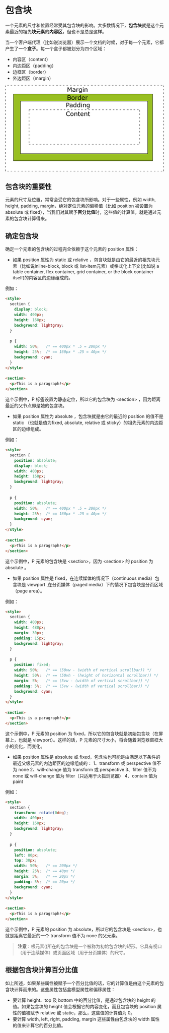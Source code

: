 # 包含块

一个元素的尺寸和位置经常受其包含块的影响。大多数情况下，**包含块**就是这个元素最近的祖先**块元素**的**内容区**，但也不是总是这样。

当一个客户端代理（比如说浏览器）展示一个文档的时候，对于每一个元素，它都产生了一个**盒子**。每一个盒子都被划分为四个区域：
* 内容区（content）
* 内边距区（padding）
* 边框区（border）
* 外边距区（margin）

![css 盒模型](https://github.com/JofunLiang/css-key-concepts/blob/master/img/box-model.gif)

## 包含块的重要性

元素的尺寸及位置，常常会受它的包含块所影响。对于一些属性，例如 width, height, padding, margin，绝对定位元素的偏移值（比如 position 被设置为 absolute 或 fixed），当我们对其赋予**百分比值**时，这些值的计算值，就是通过元素的包含块计算得来。

## 确定包含块

确定一个元素的包含块的过程完全依赖于这个元素的 position 属性：
* 如果 position 属性为 static 或 relative ，包含块就是由它的最近的祖先块元素（比如说inline-block, block 或 list-item元素）或格式化上下文(比如说 a table container, flex container, grid container, or the block container itself)的内容区的边缘组成的。

例如：
```html
<style>
  section {
    display: block;
    width: 400px;
    height: 160px;
    background: lightgray;
  }
  
  p {
    width: 50%;   /* == 400px * .5 = 200px */
    height: 25%;  /* == 160px * .25 = 40px */
    background: cyan;
  }
</style>

<section>
  <p>This is a paragraph!</p>
</section>
```
这个示例中，P 标签设置为静态定位，所以它的包含块为 \<section> ，因为距离最近的父节点即是她的包含块。

* 如果 position 属性为 absolute ，包含块就是由它的最近的 position 的值不是 static （也就是值为fixed, absolute, relative 或 sticky）的祖先元素的内边距区的边缘组成。

例如：
```html
<style>
  section {
    position: absolute;
    display: block;
    width: 400px;
    height: 160px;
    background: lightgray;
  }
  
  p {
    position: absolute;
    width: 50%;   /* == 400px * .5 = 200px */
    height: 25%;  /* == 160px * .25 = 40px */
    background: cyan;
  }
</style>

<section>
  <p>This is a paragraph!</p>
</section>
```
这个示例中，P 元素的包含块是 \<section>，因为 \<section> 的 position 为 absolute 。

* 如果 position 属性是 fixed，在连续媒体的情况下（continuous media）包含块是 viewport ,在分页媒体（paged media）下的情况下包含块是分页区域（page area）。

例如：
```html
<style>
  section {
    width: 400px;
    height: 480px;
    margin: 30px;
    padding: 15px;
    background: lightgray;
  }
  
  p {
    position: fixed;
    width: 50%;   /* == (50vw - (width of vertical scrollbar)) */
    height: 50%;  /* == (50vh - (height of horizontal scrollbar)) */
    margin: 5%;   /* == (5vw - (width of vertical scrollbar)) */
    padding: 5%;  /* == (5vw - (width of vertical scrollbar)) */
    background: cyan;
  }
</style>

<section>
  <p>This is a paragraph!</p>
</section>
```
这个示例中，P 元素的 position 为 fixed，所以它的包含块就是初始包含块（在屏幕上，也就是 viewport）。这样的话，P 元素的尺寸大小，将会随着浏览器窗框大小的变化，而变化。

* 如果 position 属性是 absolute 或 fixed，包含块也可能是由满足以下条件的最近父级元素的内边距区的边缘组成的：
1、transform 或 perspective 值不为 none
2、will-change 值为 transform 或 perspective
3、filter 值不为 none 或 will-change 值为 filter（只适用于火狐浏览器）
4、contain 值为 paint
        
例如：
```html
<style>
  section {
    transform: rotate(0deg);
    width: 400px;
    height: 160px;
    background: lightgray;
  }
  
  p {
    position: absolute;
    left: 80px;
    top: 30px;
    width: 50%;   /* == 200px */
    height: 25%;  /* == 40px */
    margin: 5%;   /* == 20px */
    padding: 5%;  /* == 20px */
    background: cyan;
  }
</style>

<section>
  <p>This is a paragraph!</p>
</section>
```
这个示例中，P 元素的 position 为 absolute，所以它的包含块是 \<section>，也就是距离它最近的一个 transform 值不为 none 的父元素。

> **注意**：根元素(<html>)所在的包含块是一个被称为初始包含块的矩形。它具有视口（用于连续媒体）或页面区域（用于分页媒体）的尺寸。

## 根据包含块计算百分比值
   
如上所述，如果某些属性被赋予一个百分比值的话，它的计算值是由这个元素的包含块计算而来的。这些属性包括盒模型属性和偏移属性：
* 要计算 height、top 及 bottom 中的百分比值，是通过包含块的 height 的值。如果包含块的 height 值会根据它的内容变化，而且包含块的 position 属性的值被赋予 relative 或 static，那么，这些值的计算值为 0。
* 要计算 width, left, right, padding, margin 这些属性由包含块的 width 属性的值来计算它的百分比值。

